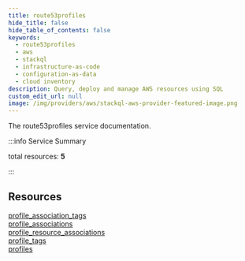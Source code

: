 ```yaml
---
title: route53profiles
hide_title: false
hide_table_of_contents: false
keywords:
  - route53profiles
  - aws
  - stackql
  - infrastructure-as-code
  - configuration-as-data
  - cloud inventory
description: Query, deploy and manage AWS resources using SQL
custom_edit_url: null
image: /img/providers/aws/stackql-aws-provider-featured-image.png
---
```


The route53profiles service documentation.

:::info Service Summary

<div class="row">
<div class="providerDocColumn">
<span>total resources:&nbsp;<b>5</b></span><br />
</div>
</div>

:::

## Resources
<div class="row">
<div class="providerDocColumn">
<a href="/providers/aws/route53profiles/profile_association_tags/">profile_association_tags</a><br />
<a href="/providers/aws/route53profiles/profile_associations/">profile_associations</a><br />
<a href="/providers/aws/route53profiles/profile_resource_associations/">profile_resource_associations</a>
</div>
<div class="providerDocColumn">
<a href="/providers/aws/route53profiles/profile_tags/">profile_tags</a><br />
<a href="/providers/aws/route53profiles/profiles/">profiles</a>
</div>
</div>